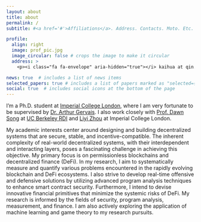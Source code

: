 ```yaml
---
layout: about
title: about
permalink: /
subtitle: #<a href='#'>Affiliations</a>. Address. Contacts. Moto. Etc.

profile:
  align: right
  image: prof_pic.jpg
  image_circular: false # crops the image to make it circular
  address: >
    <p><i class="fa fa-envelope" aria-hidden="true"></i> kaihua at qin.ac</p>

news: true  # includes a list of news items
selected_papers: true # includes a list of papers marked as "selected={true}"
social: true  # includes social icons at the bottom of the page
---
```

I’m a Ph.D. student at [Imperial College London](https://www.imperial.ac.uk/), where I am very fortunate to be supervised by [Dr. Arthur Gervais](https://arthurgervais.com/). I also work closely with [Prof. Dawn Song](https://people.eecs.berkeley.edu/~dawnsong/) at [UC Berkeley RDI](https://rdi.berkeley.edu/) and [Liyi Zhou](https://lzhou1110.github.io/) at Imperial College London.

My academic interests center around designing and building decentralized systems that are secure, stable, and incentive-compatible. The inherent complexity of real-world decentralized systems, with their interdependent and interacting layers, poses a fascinating challenge in achieving this objective. My primary focus is on permissionless blockchains and decentralized finance (DeFi).
In my research, I aim to systematically measure and quantify various problems encountered in the rapidly evolving blockchain and DeFi ecosystems. I also strive to develop real-time offensive and defensive solutions by utilizing advanced program analysis techniques to enhance smart contract security. Furthermore, I intend to devise innovative financial primitives that minimize the systemic risks of DeFi. My research is informed by the fields of security, program analysis, measurement, and finance. I am also actively exploring the application of machine learning and game theory to my research pursuits.
